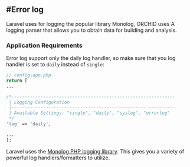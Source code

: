 #Error log
----------

Laravel uses for logging the popular library Monolog, ORCHID uses
A logging parser that allows you to obtain data for building and analysis.


### Application Requirements

Error log support only the daily log handler, so make sure that you log handler is set to `daily` instead of `single`:

```php
// config\app.php
return [
...

/*--------------------------------------------------------------
 | Logging Configuration
 |--------------------------------------------------------------
 | Available Settings: "single", "daily", "syslog", "errorlog"
 */
'log' => 'daily',

...
];
```

Laravel uses the [Monolog PHP logging library](https://github.com/Seldaek/monolog). This gives you a variety of powerful log handlers/formatters to utilize.
